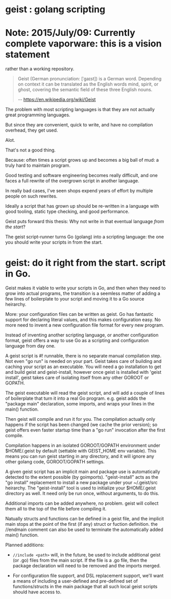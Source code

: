 # geist : golang scripting

# Note: 2015/July/09: Currently complete vaporware: this is a vision statement
rather than a working repository.

> Geist (German pronunciation: [ˈɡaɪst]) is a German word.
> Depending on context it can be translated as the English
> words mind, spirit, or ghost, covering the semantic field
> of these three English nouns.
>
>    -- https://en.wikipedia.org/wiki/Geist

The problem with most scripting languages is that
they are not actually great programming languages.

But since they are convenient, quick to write,
and have no compilation overhead, they get used.

Alot.

That's not a good thing.

Because: often times a script grows up and becomes
a big ball of mud: a truly hard to maintain program.

Good testing and software engineering becomes really difficult,
and one faces a full rewrite of the overgrown
script in another language.

In really bad cases, I've seen shops expend years of effort by multiple people on such rewrites.

Ideally a script that has grown up should be re-written in a
language with good tooling, static type checking,
and good performance.

Geist puts forward this thesis: Why not write
in that eventual language *from the start*?

The geist script-runner turns Go (golang) into
a scripting language: the one you should write
your scripts in from the start.

# geist: do it right from the start. script in Go.

Geist makes it viable to write your scripts in
Go, and then when they need to grow into actual
programs, the transition is a seemless matter
of adding a few lines of boilerplate to your
script and moving it to a Go source heirarchy.

More: your configuration files can be written
as geist. Go has fantastic support for declaring
literal values, and this makes configuration easy. No more need
to invent a new configuration file format for
every new program.

Instead of inventing another scripting language,
or another configuration format, geist offers a way
to use Go as a scripting and configuration language
from day one.

A geist script is #! runnable, there is no separate
manual compilation step. Not even "go run" is needed
on your part. Geist takes care of building and caching
your script as an executable. You will need a
go installation to get and build geist and geist-install,
however once geist is installed with 'geist install',
geist takes care of isolating itself from any other GOROOT or GOPATH.

The geist executable will read the geist script, and
will add a couple of lines of boilerplate that turn it into
a real Go program. e.g. geist adds the "package main"
declaration, some imports, and wraps your lines in
the main() function.

Then geist will compile and run it for you.
The compilation actually only happens if the script
has been changed (we cache the prior version); so
geist offers even faster startup time than a
"go run" invocation after the first compile.

Compilation happens in an isolated GOROOT/GOPATH
environment under $HOME/.geist by default (settable
with GEIST_HOME env variable). This means you can
run geist starting in any directory, and it will
ignore any other golang code, GOROOT/GOPATH settings.

A given geist script has an implicit main
and package use is automatically detected to the
extent possible (by goimports). "geist-install"
acts as the "go install" replacement to install
a new package under your ~/.geist/src heirarchy.
The "geist-install" tool is used to initialize
your $HOME/.geist directory as well. It need only
be run once, without arguments, to do this.

Additional imports can be added anywhere, no problem.
geist will collect them all to the top of the file
before compiling it.

Natually structs and functions can be defined in a geist
file, and the implicit main stops at the point
of the first (if any) struct or fuction definition.
the //endmain comment can also be used to terminate
the automatically added main() function.

Planned additions: 

 * ```//include <path>``` will, in the future, be used to include additional
geist (or .go) files from the main script. If the
file is a .go file, then the package declaration
will need to be removed and the imports merged.

 * For configuration file support, and DSL
replacement support, we'll want a means
of including a user-defined and pre-defined
set of functions/structs in the main package that
all such local geist scripts should have
access to.
